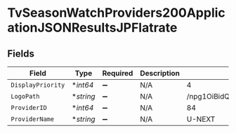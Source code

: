 # TvSeasonWatchProviders200ApplicationJSONResultsJPFlatrate


## Fields

| Field                            | Type                             | Required                         | Description                      | Example                          |
| -------------------------------- | -------------------------------- | -------------------------------- | -------------------------------- | -------------------------------- |
| `DisplayPriority`                | **int64*                         | :heavy_minus_sign:               | N/A                              | 4                                |
| `LogoPath`                       | **string*                        | :heavy_minus_sign:               | N/A                              | /npg1OiBidQSndMsBZwgEPOYU6Jq.jpg |
| `ProviderID`                     | **int64*                         | :heavy_minus_sign:               | N/A                              | 84                               |
| `ProviderName`                   | **string*                        | :heavy_minus_sign:               | N/A                              | U-NEXT                           |